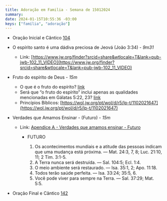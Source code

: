 ```yaml
---
title: Adoração em Familia - Semana de 15012024
summary:
date: 2024-01-15T10:55:36 -03:00
keys: ["família", "adoração"]
---
```


- Oração Inicial e Cântico [104](https://www.jw.org/finder?wtlocale=T&docid=1102016904&srcid=share)
- O espírito santo é uma dádiva preciosa de Jeová (João 3:34) - _9m31_
  - Link: [https://www.jw.org/finder?srcid=share&wtlocale=T&lank=pub-jwb-102_11_VIDEO](https://www.jw.org/finder?srcid=share&wtlocale=T&lank=pub-jwb-102_11_VIDEO)
- Fruto do espírito de Deus - _15m_
  - O que é o fruto do espírito? [link](https://wol.jw.org/pt/wol/b/r5/lp-t/nwtsty/48/5#s=22&study=discover)
  - Será que “o fruto do espírito” inclui apenas as qualidades mencionadas em Gálatas 5:22, 23? [link](https://wol.jw.org/pt/wol/d/r5/lp-t/2020446)
  - Princípios Bíblicos: [https://wol.jw.org/pt/wol/d/r5/lp-t/1102021647](https://wol.jw.org/pt/wol/d/r5/lp-t/1102021647)
- Verdades que Amamos Ensinar - (Futuro) - _15m_

  - Link: [Apendice A - Verdades que amamos ensinar - Futuro](https://www.jw.org/finder?wtlocale=T&docid=1102023316&srctype=wol&srcid=share&par=13)

    - FUTURO

      1. Os acontecimentos mundiais e a atitude das pessoas indicam que uma mudança está próxima. — Mat. 24:3, 7, 8; Luc. 21:10, 11; 2 Tim. 3:1-5.
      2. A Terra nunca será destruída. — Sal. 104:5; Ecl. 1:4.
      3. O meio ambiente será restaurado. — Isa. 35:1, 2; Apo. 11:18.
      4. Todos terão saúde perfeita. — Isa. 33:24; 35:5, 6.
      5. Você pode viver para sempre na Terra. — Sal. 37:29; Mat. 5:5.

- Oração Final e Cântico [142](https://www.jw.org/finder?wtlocale=T&docid=1102016942&srcid=share)
